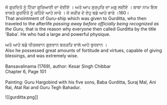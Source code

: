 ਜੋ ਗੁਰਦਿਤੇ ਨੂੰ ਟਿੱਕਾ ਗੁਰਿਆਈ ਦਾ ਦੇਈਏ । ਅਤੇ ਆਪ ਸੁਰਪੁਰਿ ਦਾ ਮਗੁ ਲਈਏ । ਬਾਬਾ ਨਾਮ ਇਸ ਵਾਸਤੇ ਗੁਰਦਿੱਤੇ ਨੂੰ ਕਹਿੰਦੇ ਆਹੇ ਸਾਰੇ । ਜੋ ਸਰੀਰ ਦੇ ਏਹੁ ਬਡੇ ਆਹੇ ਭਾਰੇ ।160। ⁣  
That anointment of Guru-ship which was given to Gurditta, who then traveled to the afterlife *passing away before officially being recognized as the Guru*, that is the reason why everyone then called Gurditta by the title 'Baba'. He who had a large and powerful physique. ⁣  
⁣  
ਅਤੇ ਆਹੇ ਬਡੇ ਧੀਰਜਵਾਨ ਗੁਣਵਾਨ ਬਰਕਤਿ ਵਾਲੇ ਆਹੇ ਬੁਧਵਾਨ । ⁣  
Also he possessed great amounts of fortitude and virtues, capable of giving blessings, and was extremely wise. ⁣  
⁣  
Bansavalinama (1769), author: Kesar Singh Chibbar⁣  
Chapter 6, Page 101⁣  
⁣  
Painting: Guru Hargobind with his five sons, Baba Gurditta, Suraj Mal, Ani Rai, Atal Rai and Guru Tegh Bahadur.

![[gurditta.png]]
